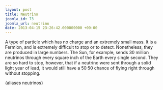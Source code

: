 ```yaml
---
layout: post
title: Neutrino
joomla_id: 73
joomla_url: neutrino
date: 2013-04-15 23:26:42.000000000 +00:00
---
```

<p>A type of particle which has no charge and an extremely small mass. It is a Fermion, and is extremely difficult to stop or to detect. Nonetheless, they are produced in large numbers. The Sun, for example, sends 30 million neutrinos through every square inch of the Earth every single second. They are so hard to stop, however, that if a neutrino were sent through a solid light year of lead, it would still have a 50:50 chance of flying right through without stopping.</p>
<p>{aliases neutrinos}</p>
